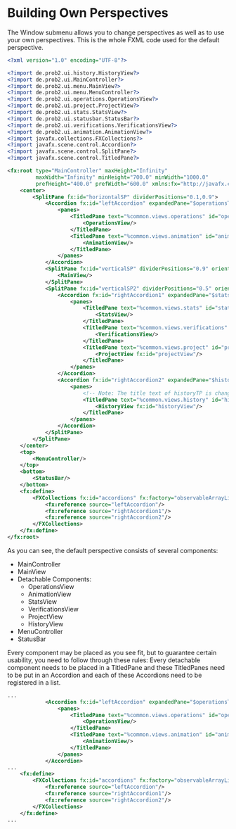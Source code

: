 # Building Own Perspectives

The Window submenu allows you to change perspectives as well as to use your own perspectives. This is the whole FXML code used for the default perspective. 

```XML
<?xml version="1.0" encoding="UTF-8"?>

<?import de.prob2.ui.history.HistoryView?>
<?import de.prob2.ui.MainController?>
<?import de.prob2.ui.menu.MainView?>
<?import de.prob2.ui.menu.MenuController?>
<?import de.prob2.ui.operations.OperationsView?>
<?import de.prob2.ui.project.ProjectView?>
<?import de.prob2.ui.stats.StatsView?>
<?import de.prob2.ui.statusbar.StatusBar?>
<?import de.prob2.ui.verifications.VerificationsView?>
<?import de.prob2.ui.animation.AnimationView?>
<?import javafx.collections.FXCollections?>
<?import javafx.scene.control.Accordion?>
<?import javafx.scene.control.SplitPane?>
<?import javafx.scene.control.TitledPane?>

<fx:root type="MainController" maxHeight="Infinity"
		 maxWidth="Infinity" minHeight="700.0" minWidth="1000.0"
		 prefHeight="400.0" prefWidth="600.0" xmlns:fx="http://javafx.com/fxml/1">
	<center>
		<SplitPane fx:id="horizontalSP" dividerPositions="0.1,0.9">
			<Accordion fx:id="leftAccordion" expandedPane="$operationsTP">
				<panes>
					<TitledPane text="%common.views.operations" id="operationsTP" fx:id="operationsTP">
						<OperationsView/>
					</TitledPane>
					<TitledPane text="%common.views.animation" id="animationTP" fx:id="animationTP">
						<AnimationView/>
					</TitledPane>
				</panes>
			</Accordion>
			<SplitPane fx:id="verticalSP" dividerPositions="0.9" orientation="VERTICAL">
				<MainView/>
			</SplitPane>
			<SplitPane fx:id="verticalSP2" dividerPositions="0.5" orientation="VERTICAL">
				<Accordion fx:id="rightAccordion1" expandedPane="$statsTP">
					<panes>
						<TitledPane text="%common.views.stats" id="statsTP" fx:id="statsTP">
							<StatsView/>
						</TitledPane>
						<TitledPane text="%common.views.verifications" id="verificationsTP" fx:id="verificationsTP">
							<VerificationsView/>
						</TitledPane>
						<TitledPane text="%common.views.project" id="projectTP" fx:id="projectTP">
							<ProjectView fx:id="projectView"/>
						</TitledPane>
					</panes>
				</Accordion>
				<Accordion fx:id="rightAccordion2" expandedPane="$historyTP">
					<panes>
						<!-- Note: The title text of historyTP is changed in MainController.initialize to include the history size. -->
						<TitledPane text="%common.views.history" id="historyTP" fx:id="historyTP" collapsible="false">
							<HistoryView fx:id="historyView"/>
						</TitledPane>
					</panes>
				</Accordion>
			</SplitPane>
		</SplitPane>
	</center>
	<top>
		<MenuController/>
	</top>
	<bottom>
		<StatusBar/>
	</bottom>
	<fx:define>
		<FXCollections fx:id="accordions" fx:factory="observableArrayList">
			<fx:reference source="leftAccordion"/>
			<fx:reference source="rightAccordion1"/>
			<fx:reference source="rightAccordion2"/>
		</FXCollections>
	</fx:define>
</fx:root>
```

As you can see, the default perspective consists of several components:

* MainController
* MainView
* Detachable Components:
	* OperationsView
	* AnimationView
	* StatsView
	* VerificationsView
	* ProjectView
	* HistoryView
* MenuController
* StatusBar

Every component may be placed as you see fit, but to guarantee certain usability, you need to follow through these rules: Every detachable component needs to be placed in a TitledPane and these TitledPanes need to be put in an Accordion and each of these Accordions need to be registered in a list.
```XML
...
			<Accordion fx:id="leftAccordion" expandedPane="$operationsTP">
				<panes>
					<TitledPane text="%common.views.operations" id="operationsTP" fx:id="operationsTP">
						<OperationsView/>
					</TitledPane>
					<TitledPane text="%common.views.animation" id="animationTP" fx:id="animationTP">
						<AnimationView/>
					</TitledPane>
				</panes>
			</Accordion>
...
	<fx:define>
		<FXCollections fx:id="accordions" fx:factory="observableArrayList">
			<fx:reference source="leftAccordion"/>
			<fx:reference source="rightAccordion1"/>
			<fx:reference source="rightAccordion2"/>
		</FXCollections>
	</fx:define>
...
```
